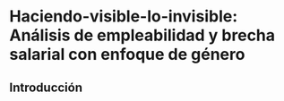 # Haciendo-visible-lo-invisible: Análisis de empleabilidad y brecha salarial con enfoque de género

## Introducción

